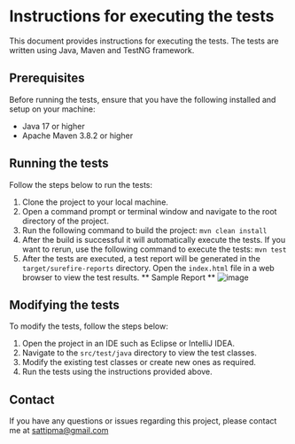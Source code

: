 # Instructions for executing the tests

This document provides instructions for executing the tests. The tests are written using Java, Maven and TestNG framework.

## Prerequisites

Before running the tests, ensure that you have the following installed and setup on your machine:

- Java 17 or higher
- Apache Maven 3.8.2 or higher

## Running the tests

Follow the steps below to run the tests:

1. Clone the project to your local machine.
2. Open a command prompt or terminal window and navigate to the root directory of the project.
3. Run the following command to build the project:
   `mvn clean install`
4. After the build is successful it will automatically execute the tests. If you want to  rerun, use the following command to execute the tests:
   `mvn test`
5. After the tests are executed, a test report will be generated in the `target/surefire-reports` directory.
Open the `index.html` file in a web browser to view the test results.
** Sample Report **
![image](https://user-images.githubusercontent.com/42676603/232156265-e544f697-fbc5-4090-bf6a-e1d10d7e64f6.png)

## Modifying the tests

To modify the tests, follow the steps below:

1. Open the project in an IDE such as Eclipse or IntelliJ IDEA.
2. Navigate to the `src/test/java` directory to view the test classes.
3. Modify the existing test classes or create new ones as required.
4. Run the tests using the instructions provided above.

## Contact

If you have any questions or issues regarding this project, please contact me at <a>sattipma@gmail.com</a>
